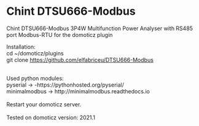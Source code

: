 # Chint DTSU666-Modbus
Chint DTSU666-Modbus 3P4W Multifunction Power Analyser with RS485 port Modbus-RTU for the domoticz plugin

Installation: <br>
cd ~/domoticz/plugins<br>
git clone https://github.com/elfabriceu/DTSU666-Modbus <br>

<br>
Used python modules: <br>
pyserial -> -https://pythonhosted.org/pyserial/ <br>
minimalmodbus -> http://minimalmodbus.readthedocs.io<br>
<br>
Restart your domoticz server.
<br>
<br>
Tested on domoticz version: 2021.1

